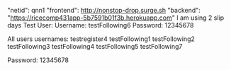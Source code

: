 "netid": qnn1
"frontend": http://nonstop-drop.surge.sh
"backend": "https://ricecomp431app-5b7591b01f3b.herokuapp.com"
I am using 2 slip days
Test User:
Username: testFollowing6
Password: 12345678

All users usernames:
testregister4
testFollowing1
testFollowing2
testFollowing3
testFollowing4
testFollowing5
testFollowing7

Password: 12345678
